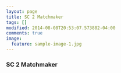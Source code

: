 ```yaml
---
layout: page
title: SC 2 Matchmaker
tags: []
modified: 2014-08-08T20:53:07.573882-04:00
comments: true
image:
  feature: sample-image-1.jpg
---
```


### SC 2 Matchmaker
